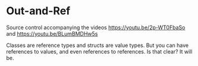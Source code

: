 # Out-and-Ref
Source control accompanying the videos https://youtu.be/2p-WT0FbaSo and https://youtu.be/BLumBMDHw5s

Classes are reference types and structs are value types. But you can have references to values, and even references to references. Is that clear? It will be.
